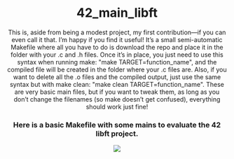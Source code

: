 
<div align="center">
<h1 align="center">42_main_libft</h1>
<p6 align="center">This is, aside from being a modest project, my first contribution—if you can even call it that. I’m happy if you find it useful! It’s a small semi-automatic Makefile where all you have to do is download the repo and place it in the folder with your .c and .h files. Once it’s in place, you just need to use this syntax when running make: "make TARGET=function_name", and the compiled file will be created in the folder where your .c files are. Also, if you want to delete all the .o files and the compiled output, just use the same syntax but with make clean: "make clean TARGET=function_name". These are very basic main files, but if you want to tweak them, as long as you don’t change the filenames (so make doesn’t get confused), everything should work just fine! 
</p1>
  
### Here is a basic Makefile with some mains to evaluate the 42 libft project.
![](https://img.freepik.com/vector-gratis/diseno-papel-tapiz-feliz-halloween_52683-44541.jpg?t=st=1731269465~exp=1731273065~hmac=3e11eba69c67de4cf2a12138a764337f928b58db9c687d8b83102eb6f8d855da&w=1380)
</div>


